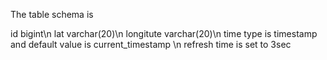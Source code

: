 The table schema is 

id bigint\n
lat varchar(20)\n
longitute varchar(20)\n
time type is timestamp and default value is current_timestamp \n
refresh time is set to 3sec
